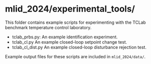 # mlid_2024/experimental_tools/
This folder contains example scripts for experimenting with the TCLab benchmark temperature control laboratory.

- tclab_prbs.py: An example identification experiment.
- tclab_cl.py An example closed-loop setpoint change test.
- tclab_cl_dist.py An example closed-loop disturbance rejection test.

Example output files for these scripts are included in `mlid_2024/data/`.